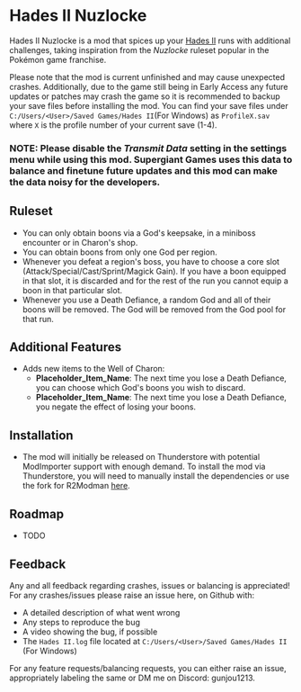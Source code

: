 # Hades II Nuzlocke

Hades II Nuzlocke is a mod that spices up your [Hades II](https://store.steampowered.com/app/1145350/Hades_II/) runs with additional challenges, taking inspiration from the _Nuzlocke_ ruleset popular in the Pokémon game franchise. 

Please note that the mod is current unfinished and may cause unexpected crashes. Additionally, due to the game still being in Early Access any future updates or patches may crash the game so it is recommended to backup your save files before installing the mod. You can find your save files under ``C:/Users/<User>/Saved Games/Hades II``(For Windows) as ``ProfileX.sav`` where ``X`` is the profile number of your current save (1-4).

### NOTE: Please disable the _Transmit Data_ setting in the settings menu while using this mod. Supergiant Games uses this data to balance and finetune future updates and this mod can make the data noisy for the developers.

## Ruleset

- You can only obtain boons via a God's keepsake, in a miniboss encounter or in Charon's shop.
- You can obtain boons from only one God per region.
- Whenever you defeat a region's boss, you have to choose a core slot (Attack/Special/Cast/Sprint/Magick Gain). If you have a boon equipped in that slot, it is discarded and for the rest of the run you cannot equip a boon in that particular slot.
- Whenever you use a Death Defiance, a random God and all of their boons will be removed. The God will be removed from the God pool for that run.

## Additional Features

- Adds new items to the Well of Charon:
  - **Placeholder_Item_Name**: The next time you lose a Death Defiance, you can choose which God's boons you wish to discard.
  - **Placeholder_Item_Name**: The next time you lose a Death Defiance, you negate the effect of losing your boons.

## Installation

- The mod will initially be released on Thunderstore with potential ModImporter support with enough demand. To install the mod via Thunderstore, you will need to manually install the dependencies or use the fork for R2Modman [here](https://github.com/xiaoxiao921/r2modmanPlus/releases).

## Roadmap

- TODO

## Feedback

Any and all feedback regarding crashes, issues or balancing is appreciated! For any crashes/issues please raise an issue here, on Github with:

- A detailed description of what went wrong
- Any steps to reproduce the bug
- A video showing the bug, if possible
- The ``Hades II.log`` file located at `C:/Users/<User>/Saved Games/Hades II` (For Windows)

For any feature requests/balancing requests, you can either raise an issue, appropriately labeling the same or DM me on Discord: gunjou1213.
